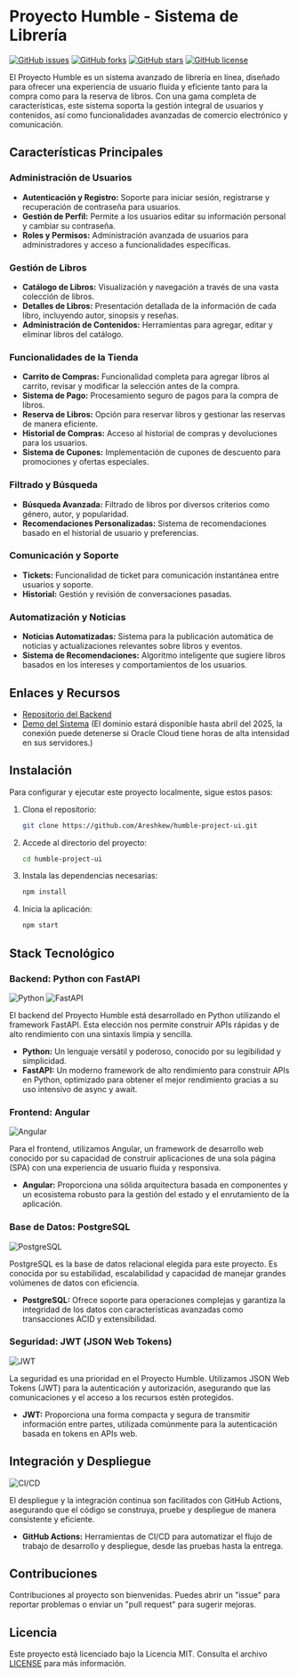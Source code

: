 # Proyecto Humble - Sistema de Librería

[![GitHub issues](https://img.shields.io/github/issues/Areshkew/humble-project)](https://github.com/Areshkew/humble-project/issues)
[![GitHub forks](https://img.shields.io/github/forks/Areshkew/humble-project)](https://github.com/Areshkew/humble-project/network)
[![GitHub stars](https://img.shields.io/github/stars/Areshkew/humble-project)](https://github.com/Areshkew/humble-project/stargazers)
[![GitHub license](https://img.shields.io/github/license/Areshkew/humble-project)](https://github.com/Areshkew/humble-project/blob/main/LICENSE)

El Proyecto Humble es un sistema avanzado de librería en línea, diseñado para ofrecer una experiencia de usuario fluida y eficiente tanto para la compra como para la reserva de libros. Con una gama completa de características, este sistema soporta la gestión integral de usuarios y contenidos, así como funcionalidades avanzadas de comercio electrónico y comunicación.

## Características Principales

### Administración de Usuarios

- **Autenticación y Registro:** Soporte para iniciar sesión, registrarse y recuperación de contraseña para usuarios.
- **Gestión de Perfil:** Permite a los usuarios editar su información personal y cambiar su contraseña.
- **Roles y Permisos:** Administración avanzada de usuarios para administradores y acceso a funcionalidades específicas.

### Gestión de Libros

- **Catálogo de Libros:** Visualización y navegación a través de una vasta colección de libros.
- **Detalles de Libros:** Presentación detallada de la información de cada libro, incluyendo autor, sinopsis y reseñas.
- **Administración de Contenidos:** Herramientas para agregar, editar y eliminar libros del catálogo.

### Funcionalidades de la Tienda

- **Carrito de Compras:** Funcionalidad completa para agregar libros al carrito, revisar y modificar la selección antes de la compra.
- **Sistema de Pago:** Procesamiento seguro de pagos para la compra de libros.
- **Reserva de Libros:** Opción para reservar libros y gestionar las reservas de manera eficiente.
- **Historial de Compras:** Acceso al historial de compras y devoluciones para los usuarios.
- **Sistema de Cupones:** Implementación de cupones de descuento para promociones y ofertas especiales.

### Filtrado y Búsqueda

- **Búsqueda Avanzada:** Filtrado de libros por diversos criterios como género, autor, y popularidad.
- **Recomendaciones Personalizadas:** Sistema de recomendaciones basado en el historial de usuario y preferencias.

### Comunicación y Soporte

- **Tickets:** Funcionalidad de ticket para comunicación instantánea entre usuarios y soporte.
- **Historial:** Gestión y revisión de conversaciones pasadas.

### Automatización y Noticias

- **Noticias Automatizadas:** Sistema para la publicación automática de noticias y actualizaciones relevantes sobre libros y eventos.
- **Sistema de Recomendaciones:** Algoritmo inteligente que sugiere libros basados en los intereses y comportamientos de los usuarios.

## Enlaces y Recursos

- [Repositorio del Backend](https://github.com/Areshkew/humble-project)
- [Demo del Sistema](http://libhub.live/) (El dominio estará disponible hasta abril del 2025, la conexión puede detenerse si Oracle Cloud tiene horas de alta intensidad en sus servidores.)

## Instalación

Para configurar y ejecutar este proyecto localmente, sigue estos pasos:

1. Clona el repositorio:
   ```bash
   git clone https://github.com/Areshkew/humble-project-ui.git
   ```

2. Accede al directorio del proyecto:
   ```bash
   cd humble-project-ui
   ```

3. Instala las dependencias necesarias:
   ```bash
   npm install
   ```

4. Inicia la aplicación:
   ```bash
   npm start
   ```

## Stack Tecnológico

### Backend: Python con FastAPI

![Python](https://img.shields.io/badge/Python-3.10%2B-blue?style=for-the-badge&logo=python)
![FastAPI](https://img.shields.io/badge/FastAPI-0.110.0%2B-green?style=for-the-badge&logo=fastapi)

El backend del Proyecto Humble está desarrollado en Python utilizando el framework FastAPI. Esta elección nos permite construir APIs rápidas y de alto rendimiento con una sintaxis limpia y sencilla.

- **Python:** Un lenguaje versátil y poderoso, conocido por su legibilidad y simplicidad.
- **FastAPI:** Un moderno framework de alto rendimiento para construir APIs en Python, optimizado para obtener el mejor rendimiento gracias a su uso intensivo de async y await.

### Frontend: Angular

![Angular](https://img.shields.io/badge/Angular-17.0.0%2B-red?style=for-the-badge&logo=angular)

Para el frontend, utilizamos Angular, un framework de desarrollo web conocido por su capacidad de construir aplicaciones de una sola página (SPA) con una experiencia de usuario fluida y responsiva.

- **Angular:** Proporciona una sólida arquitectura basada en componentes y un ecosistema robusto para la gestión del estado y el enrutamiento de la aplicación.

### Base de Datos: PostgreSQL

![PostgreSQL](https://img.shields.io/badge/PostgreSQL-13.0%2B-blue?style=for-the-badge&logo=postgresql)

PostgreSQL es la base de datos relacional elegida para este proyecto. Es conocida por su estabilidad, escalabilidad y capacidad de manejar grandes volúmenes de datos con eficiencia.

- **PostgreSQL:** Ofrece soporte para operaciones complejas y garantiza la integridad de los datos con características avanzadas como transacciones ACID y extensibilidad.

### Seguridad: JWT (JSON Web Tokens)

![JWT](https://img.shields.io/badge/JWT-JSON%20Web%20Tokens-orange?style=for-the-badge&logo=json-web-tokens)

La seguridad es una prioridad en el Proyecto Humble. Utilizamos JSON Web Tokens (JWT) para la autenticación y autorización, asegurando que las comunicaciones y el acceso a los recursos estén protegidos.

- **JWT:** Proporciona una forma compacta y segura de transmitir información entre partes, utilizada comúnmente para la autenticación basada en tokens en APIs web.

## Integración y Despliegue

![CI/CD](https://img.shields.io/badge/CI%2FCD-GitHub%20Actions-yellow?style=for-the-badge&logo=github-actions)

El despliegue y la integración continua son facilitados con GitHub Actions, asegurando que el código se construya, pruebe y despliegue de manera consistente y eficiente.

- **GitHub Actions:** Herramientas de CI/CD para automatizar el flujo de trabajo de desarrollo y despliegue, desde las pruebas hasta la entrega.

## Contribuciones

Contribuciones al proyecto son bienvenidas. Puedes abrir un "issue" para reportar problemas o enviar un "pull request" para sugerir mejoras.


## Licencia

Este proyecto está licenciado bajo la Licencia MIT. Consulta el archivo [LICENSE](LICENSE) para más información.
